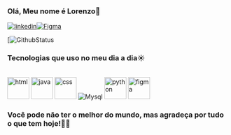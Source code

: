 ### Olá, Meu nome é Lorenzo👋

[![linkedin](https://img.shields.io/badge/LinkedIn-0077B5?style=for-the-badge&logo=linkedin&logoColor=white)](https://www.linkedin.com/in/lorenzo-rodrigues-a01682208?utm_source=share&utm_campaign=share_via&utm_content=profile&utm_medium=android_app)[![Figma](https://img.shields.io/badge/Figma-F24E1E?style=for-the-badge&logo=figma&logoColor=white)]((https://www.figma.com/files/recents-and-sharing/recently-viewed?fuid=1097208643731725663))


[![GithubStatus](https://github-readme-stats.vercel.app/api?username=LoRodrig&theme=dracula)


### Tecnologias que uso no meu dia a dia☀️

<div style="display: inline-block"><br/>
    <img style height= 50px alig="center" alt="html" src="https://cdn.jsdelivr.net/gh/devicons/devicon/icons/html5/html5-original-wordmark.svg"/>
    <img style height= 50px alig="center" alt="java" src="https://cdn.jsdelivr.net/gh/devicons/devicon/icons/java/java-original.svg"/>
    <img style height= 50px alig="center" alt="css" src="https://cdn.jsdelivr.net/gh/devicons/devicon/icons/css3/css3-original-wordmark.svg"/>    
    <img alig="center" alt="Mysql" src="https://img.shields.io/badge/MySQL-00000F?style=for-the-badge&logo=mysql&logoColor=white"/>
    <img style height= 50px alig="center" alt="python" src="https://cdn.jsdelivr.net/gh/devicons/devicon/icons/python/python-original.svg"/>
    <img style height= 50px alig="center" alt="figma" src="https://cdn.jsdelivr.net/gh/devicons/devicon/icons/figma/figma-original.svg"/>
</div>

### Você pode não ter o melhor do mundo, mas agradeça por tudo o que tem hoje!🙏🏼
